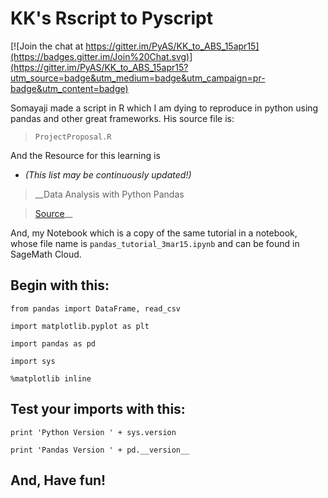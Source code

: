 # KK's Rscript to Pyscript

[![Join the chat at https://gitter.im/PyAS/KK_to_ABS_15apr15](https://badges.gitter.im/Join%20Chat.svg)](https://gitter.im/PyAS/KK_to_ABS_15apr15?utm_source=badge&utm_medium=badge&utm_campaign=pr-badge&utm_content=badge)

Somayaji made a script in R which I am dying to reproduce in python using pandas and other great frameworks. His source file is:

> `ProjectProposal.R`

And the Resource for this learning is 
* _(This list may be continuously updated!)_

> __Data Analysis with Python Pandas

> [Source](https://bitbucket.org/hrojas/learn-pandas)__

And, my Notebook which is a copy of the same tutorial in a notebook, whose file name is `pandas_tutorial_3mar15.ipynb` and can be found in SageMath Cloud.

## Begin with this:

`from pandas import DataFrame, read_csv`

`import matplotlib.pyplot as plt`

`import pandas as pd`

`import sys`

`%matplotlib inline`

## Test your imports with this:

`print 'Python Version ' + sys.version`

`print 'Pandas Version ' + pd.__version__`

## And, Have fun!
